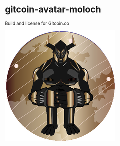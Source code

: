 # gitcoin-avatar-moloch

Build and license for Gitcoin.co


![example image](https://raw.githubusercontent.com/artipedia/gitcoin-avatar-moloch/main/artipedia_moloch.png)
